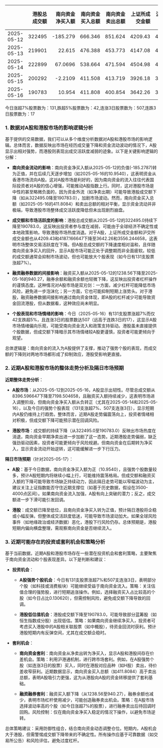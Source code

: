 |            |   港股总成交额 |   南向资金净买入额 |   南向资金买入总额 |   南向资金卖出总额 |   上证所成交金额 |   沪交所成交金额 |   融资融券余额 |   融资买入额 |   融券卖出额 |   融券余额 |   融资余额 |   A股总成交额 |   融资买入占比 |
|:-----------|---------------:|-------------------:|-------------------:|-------------------:|-----------------:|-----------------:|---------------:|-------------:|-------------:|-----------:|-----------:|--------------:|---------------:|
| 2025-05-12 |         322495 |          -185.279  |            666.346 |            851.624 |          4209.43 |          4187.17 |        18087.5 |      1238.56 |         5.3  |     116.97 |    17970.5 |       8396.6  |       0.147507 |
| 2025-05-13 |         219901 |            22.615  |            476.388 |            453.773 |          4147.08 |          4167.99 |        18102   |      1174.84 |         5.46 |     118.28 |    17983.8 |       8315.07 |       0.14129  |
| 2025-05-14 |         222899 |            67.0696 |            538.664 |            471.594 |          4504.98 |          4125.24 |        18115.2 |      1253.46 |         6.03 |     119.8  |    17995.4 |       8630.22 |       0.145241 |
| 2025-05-15 |         200292 |            -2.2109 |            411.508 |            413.719 |          3926.18 |          3754.52 |        18085   |      1014.78 |         4.73 |     117.68 |    17967.3 |       7680.7  |       0.132121 |
| 2025-05-16 |         190783 |            10.954  |            411.808 |            400.854 |          3642.26 |          3556.24 |        18064.5 |       940.27 |         4.19 |     116.02 |    17948.5 |       7198.5  |       0.13062  |

今日涨超7%股票数为：131,跌超5%股票数为：42,连涨3日股票数为：507,连跌3日股票数为：17

### 1. 数据对A股和港股市场的影响逻辑分析

基于提供的交易数据，我们可以从多个维度分析数据对A股和港股市场的影响逻辑。总体而言，数据反映出市场在经历成交量下降和资金流动波动的情况下，A股显示出相对强势，而港股则表现出成交活跃度减弱的迹象。以下是关键影响逻辑的分解：

- **南向资金流动的影响**：南向资金净买入额从2025-05-12的负值(-185.2787)转为正值，并在后续几天逐步增加（如2025-05-16的10.9540），这表明资金从香港市场流向A股。这对A股市场是利好的，因为南向资金的流入往往代表国际投资者对A股的信心增强，可能推动A股指数上行。同时，这对港股市场是中性的甚至略微负面的，因为资金外流（如净卖出期）可能导致港股成交额下降（如从322495.0降至190783.0），加剧市场波动。然而，南向资金买入总额（如2025-05-16的411.8084）和卖出总额的相对平衡，显示资金流动并非极端，导致港股市场整体成交活跃度降低但未出现剧烈崩盘。

- **成交额和市场活跃度的影响**：港股总成交额从2025-05-12的322495.0持续下降至190783.0，这反映出投资者参与度在减弱，可能由于全球经济不确定性或本地政策影响，导致港股市场热度消退。对于A股，上证所成交金额和沪交所成交金额也从4209.43和4187.166647下降至3642.26和3556.244658，这表明市场整体交易活跃度在下降。但A股总成交额的下降速度相对温和，且伴随南向资金净买入的回升，显示A股市场可能正处于调整期而非全面疲软。较低的成交额通常会抑制市场波动，但也可能放大个股表现（如今日有131支股票涨超7%）。

- **融资融券数据的间接影响**：融资买入额从2025-05-12的1238.56下降至2025-05-16的940.27，融券余额和融资余额也轻微下降，这反映出投资者杠杆操作的谨慎态度。这种情况对A股市场是双刃剑：一方面，减少杠杆可能降低市场风险，避免进一步泡沫化；另一方面，它也可能抑制短期上涨势头。对于港股，融资融券数据间接影响通过南向资金体现，即A股的杠杆减少可能导致资金回流港股，但从数据看，这种效应尚未明显。

- **个股表现和市场情绪的影响**：今日（2025-05-16）有131支股票涨超7%而仅42支跌超5%，且连涨3日的股票数达507（远高于连跌3日的17），这显示A股市场情绪偏向乐观，可能受南向资金流入和政策支持驱动。港股虽未直接提供个股数据，但成交额下降暗示其市场情绪较A股更谨慎，投资者可能更倾向于观望。

总体逻辑是：南向资金的流入为A股提供了支撑，推动了强势个股的表现，而成交额的下降则对两地市场都形成了抑制效应，港股受影响更直接。

### 2. 近期A股和港股市场的整体走势分析及隔日市场预期

**近期整体走势分析**：
- **A股市场**：从2025-05-12到2025-05-16，A股显示出韧性。尽管总成交额从8396.596647下降至7198.504658，且融资买入额持续减少，这表明市场进入调整阶段，但南向资金净买入额从负转正（尤其在2025-05-14和2025-05-16），以及今日的强势个股表现（131支涨超7%、507支连涨3日），显示短期内A股仍维持上行趋势。整体而言，近期A股走势偏震荡向上，投资者情绪相对积极，但成交额下降可能预示潜在回调风险。
  
- **港股市场**：成交额的持续下降（从322495.0至190783.0）反映出市场热度在消退，南向资金早期净卖出进一步加剧了这一态势。近期港股走势偏弱，缺乏强劲驱动因素，投资者可能更倾向于风险规避。但南向资金在后期转为净买入，显示资金流动开始逆转，这可能缓解进一步下行压力。

**隔日市场预期**（针对2025-05-17）：
- **A股**：基于今日数据，南向资金净买入额为正（10.9540），且强势个股数量较多，预计A股短期内将继续小幅上行，可能维持震荡格局。但成交额和融资买入额的下降可能导致市场缺乏持续动力，因此隔日走势可能以窄幅波动为主，建议关注上证指数能否守住近期支撑位（如基于历史数据，假设在3500-4000点区间）。如果南向资金流入加强，A股有向上突破的潜力；反之，成交额进一步下滑可能引发回调。
  
- **港股**：成交额已降至低位，且南向资金净买入转为正值，预计隔日港股将企稳或小幅反弹。但整体成交活跃度低迷，可能导致市场波动加大。如果全球风险事件（如地缘政治或经济数据）恶化，港股下行风险仍存。总体预期是，港股短期内偏向横盘整理，需观察南向资金是否继续流入。

### 3. 近期可能存在的投资或套利机会和策略分析

基于当前数据，近期A股和港股市场存在一些潜在投资机会和套利策略，主要聚焦于南向资金流动和个股表现差异。以下是判断和建议：

- **投资机会**：
  - **A股强势个股机会**：今日有131支股票涨超7%和507支连涨3日，表明部分个股（如科技或消费板块）可能继续受益于南向资金流入。策略：关注估值合理的强势股，进行短期追涨操作。例如，选择融资买入占比较高的个股（如今日占比0.130620），但需控制风险，避免成交额下降导致的回调。
  
  - **港股低估值机会**：港股成交额下降至190783.0，可能导致部分蓝筹股（如恒生指数成分股）出现低估。策略：如果南向资金继续净买入，投资者可考虑买入港股中的A股相关联股票（如中概股），待资金回流时获利。预计港股短期内有反弹空间，尤其在成交额企稳时。

- **套利机会**：
  - **南向资金套利**：南向资金从净卖出转为净买入，显示A股和港股间存在价差机会。策略：利用沪港通机制，进行跨市场套利。例如，在A股强势个股（如连涨3日的股票）买入，同时在港股对应品种（如H股）卖出，待价差收窄获利。近期数据显示，南向资金买入总额（如411.8084）高于卖出总额，表明A股吸引力更强，这为从港股向A股的资金转移提供了套利基础。
  
  - **融资融券套利**：融资买入额下降（从1238.56至940.27），融券余额也减少，表明市场杠杆使用减少，可能创造融券卖出机会。策略：在A股市场选择波动率高的个股（如今日涨超7%的股票），进行融券卖出后待回调时回购。风险控制：仅在南向资金净买入稳定的情况下操作，以避免市场逆转。

总体策略建议：采用防御性组合，结合南向资金动态调整仓位。短期内，A股机会大于港股，但需警惕成交额下降带来的不确定性。所有操作应基于可靠数据（如交易所公告）和风险评估，避免过度杠杆。